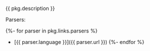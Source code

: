 {{ pkg.description }}

Parsers:

{%- for parser in pkg.links.parsers %}
- [{{ parser.language }}]({{ parser.url }})
{%- endfor %}
